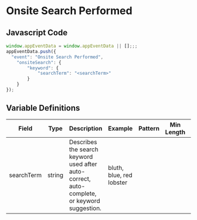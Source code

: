 # Onsite Search Performed

### 

## Javascript Code
```js
window.appEventData = window.appEventData || [];;;
appEventData.push({
  "event": "Onsite Search Performed",
    "onsiteSearch": {
        "keyword": {
            "searchTerm": "<searchTerm>"
        }
    }
});
```

## Variable Definitions

|Field|Type|Description|Example|Pattern|Min Length|Max Length|Minimum|Maximum|Multiple Of|
| --- | --- | --- | --- | --- | --- | --- | --- | --- | --- |
|searchTerm|string|Describes the search keyword used after auto-correct, auto-complete, or keyword suggestion. |bluth, blue, red lobster|||||||




